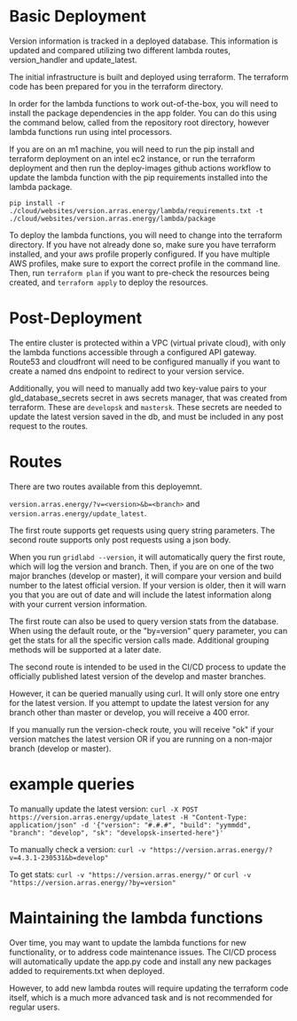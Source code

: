 # Basic Deployment

Version information is tracked in a deployed database. This information is updated and compared utilizing two different lambda routes, version_handler and update_latest.

The initial infrastructure is built and deployed using terraform. The terraform code has been prepared for you in the terraform directory.

In order for the lambda functions to work out-of-the-box, you will need to install the package dependencies in the app folder. You can do this using the command below, called from the repository root directory, however lambda functions run using intel processors.

If you are on an m1 machine, you will need to run the pip install and terraform deployment on an intel ec2 instance, or run the terraform deployment and then run the deploy-images github actions workflow to update the lambda function with the pip requirements installed into the lambda package.

```pip install -r ./cloud/websites/version.arras.energy/lambda/requirements.txt -t ./cloud/websites/version.arras.energy/lambda/package```

To deploy the lambda functions, you will need to change into the terraform directory. If you have not already done so, make sure you have terraform installed, and your aws profile properly configured. If you have multiple AWS profiles, make sure to export the correct profile in the command line. Then, run ```terraform plan``` if you want to pre-check the resources being created, and ```terraform apply``` to deploy the resources.

# Post-Deployment

The entire cluster is protected within a VPC (virtual private cloud), with only the lambda functions accessible through a configured API gateway. Route53 and cloudfront will need to be configured manually if you want to create a named dns endpoint to redirect to your version service.

Additionally, you will need to manually add two key-value pairs to your gld_database_secrets secret in aws secrets manager, that was created from terraform. These are ```developsk``` and ```mastersk```. These secrets are needed to update the latest version saved in the db, and must be included in any post request to the routes.

# Routes

There are two routes available from this deployemnt.

```version.arras.energy/?v=<version>&b=<branch>``` and ```version.arras.energy/update_latest```.

The first route supports get requests using query string parameters. The second route supports only post requests using a json body.

When you run ```gridlabd --version```, it will automatically query the first route, which will log the version and branch. Then, if you are on one of the two major branches (develop or master), it will compare your version and build number to the latest official version. If your version is older, then it will warn you that you are out of date and will include the latest information along with your current version information.

The first route can also be used to query version stats from the database. When using the default route, or the "by=version" query parameter, you can get the stats for all the specific version calls made. Additional grouping methods will be supported at a later date.

The second route is intended to be used in the CI/CD process to update the officially published latest version of the develop and master branches.

However, it can be queried manually using curl. It will only store one entry for the latest version. If you attempt to update the latest version for any branch other than master or develop, you will receive a 400 error.

If you manually run the version-check route, you will receive "ok" if your version matches the latest version OR if you are running on a non-major branch (develop or master).

# example queries

To manually update the latest version:
```curl -X POST https://version.arras.energy/update_latest -H "Content-Type: application/json" -d '{"version": "#.#.#", "build": "yymmdd", "branch": "develop", "sk": "developsk-inserted-here"}'```

To manually check a version:
```curl -v "https://version.arras.energy/?v=4.3.1-230531&b=develop"```

To get stats:
```curl -v "https://version.arras.energy/"``` or ```curl -v "https://version.arras.energy/?by=version"```

# Maintaining the lambda functions

Over time, you may want to update the lambda functions for new functionality, or to address code maintenance issues. The CI/CD process will automatically update the app.py code and install any new packages added to requirements.txt when deployed.

However, to add new lambda routes will require updating the terraform code itself, which is a much more advanced task and is not recommended for regular users.